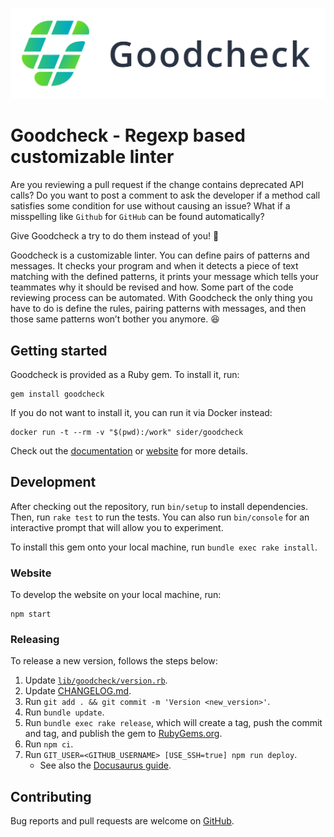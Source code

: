 ![Goodcheck logo](logo/goodcheck-horizontal.png)

# Goodcheck - Regexp based customizable linter

Are you reviewing a pull request if the change contains deprecated API calls?
Do you want to post a comment to ask the developer if a method call satisfies some condition for use without causing an issue?
What if a misspelling like `Github` for `GitHub` can be found automatically?

Give Goodcheck a try to do them instead of you! 🎉

Goodcheck is a customizable linter. You can define pairs of patterns and messages.
It checks your program and when it detects a piece of text matching with the defined patterns, it prints your message which tells your teammates why it should be revised and how.
Some part of the code reviewing process can be automated.
With Goodcheck the only thing you have to do is define the rules, pairing patterns with messages, and then those same patterns won’t bother you anymore. 😆

## Getting started

Goodcheck is provided as a Ruby gem. To install it, run:

```shell
gem install goodcheck
```

If you do not want to install it, you can run it via Docker instead:

```shell
docker run -t --rm -v "$(pwd):/work" sider/goodcheck
```

Check out the [documentation](docs/getstarted.md) or [website](https://sider.github.io/goodcheck/) for more details.

## Development

After checking out the repository, run `bin/setup` to install dependencies. Then, run `rake test` to run the tests. You can also run `bin/console` for an interactive prompt that will allow you to experiment.

To install this gem onto your local machine, run `bundle exec rake install`.

### Website

To develop the website on your local machine, run:

```shell
npm start
```

### Releasing

To release a new version, follows the steps below:

1. Update [`lib/goodcheck/version.rb`](lib/goodcheck/version.rb).
2. Update [CHANGELOG.md](CHANGELOG.md).
3. Run `git add . && git commit -m 'Version <new_version>'`.
4. Run `bundle update`.
5. Run `bundle exec rake release`, which will create a tag, push the commit and tag, and publish the gem to [RubyGems.org](https://rubygems.org).
6. Run `npm ci`.
7. Run `GIT_USER=<GITHUB_USERNAME> [USE_SSH=true] npm run deploy`.
   - See also the [Docusaurus guide](https://docusaurus.io/docs/deployment#environment-settings).

## Contributing

Bug reports and pull requests are welcome on [GitHub](https://github.com/sider/goodcheck).
